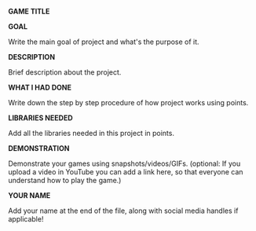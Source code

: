 **GAME TITLE**

**GOAL**

Write the main goal of project and what's the purpose of it.


**DESCRIPTION**

Brief description about the project.

**WHAT I HAD DONE**

Write down the step by step procedure of how project works using points.


**LIBRARIES NEEDED**

Add all the libraries needed in this project in points.

**DEMONSTRATION**

Demonstrate your games using snapshots/videos/GIFs. (optional: If you upload a video in YouTube you can add a link here, so that everyone can understand how to play the game.)


**YOUR NAME**

Add your name at the end of the file, along with social media handles if applicable!
